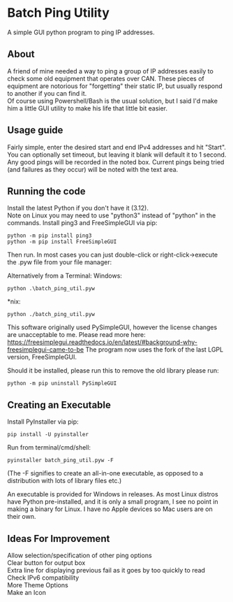 # Batch Ping Utility
A simple GUI python program to ping IP addresses.

## About

A friend of mine needed a way to ping a group of IP addresses easily to check some old equipment that operates over CAN. These pieces of equipment are notorious for "forgetting" their static IP, but usually respond to another if you can find it. <br />
Of course using Powershell/Bash is the usual solution, but I said I'd make him a little GUI utility to make his life that little bit easier.

## Usage guide

Fairly simple, enter the desired start and end IPv4 addresses and hit "Start". You can optionally set timeout, but leaving it blank will default it to 1 second. <br />
Any good pings will be recorded in the noted box. Current pings being tried (and failures as they occur) will be noted with the text area.

## Running the code

Install the latest Python if you don't have it (3.12). <br />
Note on Linux you may need to use "python3" instead of "python" in the commands.
Install ping3 and FreeSimpleGUI via pip:
```
python -m pip install ping3
python -m pip install FreeSimpleGUI
```

Then run. In most cases you can just double-click or right-click->execute the .pyw file from your file manager:

Alternatively from a Terminal:
Windows:
```
python .\batch_ping_util.pyw
```

*nix:
```
python ./batch_ping_util.pyw
```

This software originally used PySimpleGUI, however the license changes are unacceptable to me.
Please read more here: https://freesimplegui.readthedocs.io/en/latest/#background-why-freesimplegui-came-to-be
The program now uses the fork of the last LGPL version, FreeSimpleGUI.

Should it be installed, please run this to remove the old library please run:
```
python -m pip uninstall PySimpleGUI
```

## Creating an Executable

Install PyInstaller via pip:
```
pip install -U pyinstaller
```
Run from terminal/cmd/shell:
```
pyinstaller batch_ping_util.pyw -F
```
(The -F signifies to create an all-in-one executable, as opposed to a distribution with lots of library files etc.)

An executable is provided for Windows in releases. 
As most Linux distros have Python pre-installed, and it is only a small program, I see no point in making a 
binary for Linux.
I have no Apple devices so Mac users are on their own.

## Ideas For Improvement

Allow selection/specification of other ping options <br />
Clear button for output box <br />
Extra line for displaying previous fail as it goes by too quickly to read <br />
Check IPv6 compatibility <br />
More Theme Options <br />
Make an Icon
